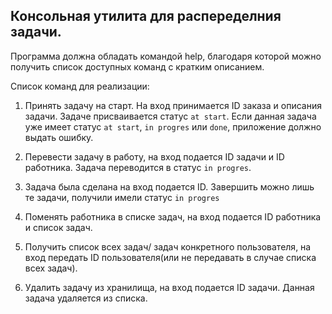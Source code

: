 ## Консольная утилита для распеределния задачи.

Программа должна обладать командой help, благодаря которой можно получить список доступных команд с кратким описанием.

Список команд для реализации:

 1. Принять задачу на старт. На вход принимается ID заказа и описания задачи. Задаче присваивается статус `at start`. Если данная задача уже  имеет статус `at start`, `in progres` или `done`, приложение должно выдать ошибку.

 2. Перевести задачу в работу, на вход подается ID задачи и ID работника.
 Задача переводится в статус `in progres`.

 3. Задача была сделана на вход подается ID. Завершить можно лишь те задачи, получили имели статус `in progres`

 4. Поменять работника в списке задач, на вход подается ID работника и список задач.

 5. Получить список всех задач/ задач конкретного пользователя, на вход передать ID пользователя(или не передавать в случае списка всех задач).

 6. Удалить задачу из хранилища, на вход подается ID задачи. Данная задача удаляется из списка.